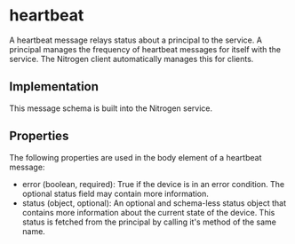 # heartbeat

A heartbeat message relays status about a principal to the service. A principal manages the frequency of heartbeat messages for itself with the service. The Nitrogen client automatically manages this for clients.

## Implementation

This message schema is built into the Nitrogen service.

## Properties

The following properties are used in the body element of a heartbeat message:

* error (boolean, required): True if the device is in an error condition. The optional status field may contain more information.
* status (object, optional): An optional and schema-less status object that contains more information about the current state of the device. This status is fetched from the principal by calling it's method of the same name.